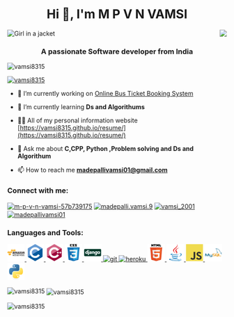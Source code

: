 <h1 align="center">Hi 👋, I'm M P V N VAMSI</h1>
<img src="https://www.google.com/imgres?imgurl=https%3A%2F%2F149351115.v2.pressablecdn.com%2Fwp-content%2Fuploads%2F2020%2F09%2Fhiring-engineers-lead-Final.png&imgrefurl=https%3A%2F%2Fstackoverflow.blog%2F2020%2F09%2F23%2Fhiring-jobs-candidates-software-coding-programmers-teresa-dietrich%2F&tbnid=oyOmDtj1HTPB6M&vet=12ahUKEwi8-66X4KHxAhURaSsKHeWOBOsQMygCegQIARBD..i&docid=a-PXxNRDOQ1QaM&w=2400&h=1260&q=software%20inspiring%20attractive%20to%20recruters&ved=2ahUKEwi8-66X4KHxAhURaSsKHeWOBOsQMygCegQIARBD" alt="Girl in a jacket" width="500" height="600">
<img align="right" src="https://www.google.com/imgres?imgurl=https%3A%2F%2F149351115.v2.pressablecdn.com%2Fwp-content%2Fuploads%2F2020%2F09%2Fhiring-engineers-lead-Final.png&imgrefurl=https%3A%2F%2Fstackoverflow.blog%2F2020%2F09%2F23%2Fhiring-jobs-candidates-software-coding-programmers-teresa-dietrich%2F&tbnid=oyOmDtj1HTPB6M&vet=12ahUKEwi8-66X4KHxAhURaSsKHeWOBOsQMygCegQIARBD..i&docid=a-PXxNRDOQ1QaM&w=2400&h=1260&q=software%20inspiring%20attractive%20to%20recruters&ved=2ahUKEwi8-66X4KHxAhURaSsKHeWOBOsQMygCegQIARBD">
<h3 align="center">A passionate Software developer from India</h3>

<p align="left"> <img src="https://komarev.com/ghpvc/?username=vamsi8315&label=Profile%20views&color=0e75b6&style=flat" alt="vamsi8315" /> </p>

<p align="left"> <a href="https://github.com/ryo-ma/github-profile-trophy"><img src="https://github-profile-trophy.vercel.app/?username=vamsi8315" alt="vamsi8315" /></a> </p>

- 🔭 I’m currently working on [Online Bus Ticket Booking System](https://github.com/vamsi8315/mini--project)

- 🌱 I’m currently learning **Ds and Algorithums**

- 👨‍💻 All of my personal information website [https://vamsi8315.github.io/resume/](https://vamsi8315.github.io/resume/)

- 💬 Ask me about **C,CPP, Python ,Problem solving and Ds and Algorithum**

- 📫 How to reach me **madepallivamsi01@gmail.com**

<h3 align="left">Connect with me:</h3>
<p align="left">
<a href="https://linkedin.com/in/m-p-v-n-vamsi-57b739175" target="blank"><img align="center" src="https://raw.githubusercontent.com/rahuldkjain/github-profile-readme-generator/master/src/images/icons/Social/linked-in-alt.svg" alt="m-p-v-n-vamsi-57b739175" height="30" width="40" /></a>
<a href="https://fb.com/madepalli.vamsi.9" target="blank"><img align="center" src="https://raw.githubusercontent.com/rahuldkjain/github-profile-readme-generator/master/src/images/icons/Social/facebook.svg" alt="madepalli.vamsi.9" height="30" width="40" /></a>
<a href="https://www.codechef.com/users/vamsi_2001" target="blank"><img align="center" src="https://cdn.jsdelivr.net/npm/simple-icons@3.1.0/icons/codechef.svg" alt="vamsi_2001" height="30" width="40" /></a>
<a href="https://www.hackerrank.com/madepallivamsi01" target="blank"><img align="center" src="https://raw.githubusercontent.com/rahuldkjain/github-profile-readme-generator/master/src/images/icons/Social/hackerrank.svg" alt="madepallivamsi01" height="30" width="40" /></a>
</p>

<h3 align="left">Languages and Tools:</h3>
<p align="left"> <a href="https://aws.amazon.com" target="_blank"> <img src="https://raw.githubusercontent.com/devicons/devicon/master/icons/amazonwebservices/amazonwebservices-original-wordmark.svg" alt="aws" width="40" height="40"/> </a> <a href="https://www.cprogramming.com/" target="_blank"> <img src="https://raw.githubusercontent.com/devicons/devicon/master/icons/c/c-original.svg" alt="c" width="40" height="40"/> </a> <a href="https://www.w3schools.com/cpp/" target="_blank"> <img src="https://raw.githubusercontent.com/devicons/devicon/master/icons/cplusplus/cplusplus-original.svg" alt="cplusplus" width="40" height="40"/> </a> <a href="https://www.w3schools.com/css/" target="_blank"> <img src="https://raw.githubusercontent.com/devicons/devicon/master/icons/css3/css3-original-wordmark.svg" alt="css3" width="40" height="40"/> </a> <a href="https://www.djangoproject.com/" target="_blank"> <img src="https://raw.githubusercontent.com/devicons/devicon/master/icons/django/django-original.svg" alt="django" width="40" height="40"/> </a> <a href="https://git-scm.com/" target="_blank"> <img src="https://www.vectorlogo.zone/logos/git-scm/git-scm-icon.svg" alt="git" width="40" height="40"/> </a> <a href="https://heroku.com" target="_blank"> <img src="https://www.vectorlogo.zone/logos/heroku/heroku-icon.svg" alt="heroku" width="40" height="40"/> </a> <a href="https://www.w3.org/html/" target="_blank"> <img src="https://raw.githubusercontent.com/devicons/devicon/master/icons/html5/html5-original-wordmark.svg" alt="html5" width="40" height="40"/> </a> <a href="https://www.java.com" target="_blank"> <img src="https://raw.githubusercontent.com/devicons/devicon/master/icons/java/java-original.svg" alt="java" width="40" height="40"/> </a> <a href="https://developer.mozilla.org/en-US/docs/Web/JavaScript" target="_blank"> <img src="https://raw.githubusercontent.com/devicons/devicon/master/icons/javascript/javascript-original.svg" alt="javascript" width="40" height="40"/> </a> <a href="https://www.mysql.com/" target="_blank"> <img src="https://raw.githubusercontent.com/devicons/devicon/master/icons/mysql/mysql-original-wordmark.svg" alt="mysql" width="40" height="40"/> </a> <a href="https://www.python.org" target="_blank"> <img src="https://raw.githubusercontent.com/devicons/devicon/master/icons/python/python-original.svg" alt="python" width="40" height="40"/> </a> </p>

<p><img align="left" src="https://github-readme-stats.vercel.app/api/top-langs?username=vamsi8315&show_icons=true&locale=en&layout=compact" alt="vamsi8315" /></p>

<p>&nbsp;<img align="center" src="https://github-readme-stats.vercel.app/api?username=vamsi8315&show_icons=true&locale=en" alt="vamsi8315" /></p>

<p><img align="center" src="https://github-readme-streak-stats.herokuapp.com/?user=vamsi8315&" alt="vamsi8315" /></p>
